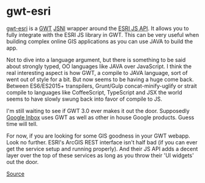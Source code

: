 # gwt-esri

[gwt-esri](https://github.com/CSTARS/gwt-esri) is a [GWT](http://www.gwtproject.org/)
[JSNI](http://www.gwtproject.org/doc/latest/DevGuideCodingBasicsJSNI.html) wrapper
around the [ESRI JS API](https://developers.arcgis.com/javascript/).  It allows
you to fully integrate with the ESRI JS library in GWT.  This can be very useful
when building complex online GIS applications as you can use JAVA to build the app.

Not to dive into a language argument, but there is something to be
said about strongly typed, OO languages like JAVA over JavaScript.  I think the
real interesting aspect is how GWT, a compile to JAVA language, sort of went out
of style for a bit.  But now seems to be having a huge come back.  Between ES6/ES2015+
transpilers, Grunt/Gulp concat-minify-uglify or strait compile to languages like
CoffeeScript, TypeScript and JSX the world seems to have slowly swung back into favor
of compile to JS.

I'm still waiting to see if GWT 3.0 ever makes it out the door.  Supposedly
[Google Inbox](http://inbox.google.com) uses GWT as well as other in house Google
products. Guess time will tell.

For now, if you are looking for some GIS goodness in your GWT webapp.  Look no further.
ESRI's ArcGIS REST interface isn't half bad (if you can ever get the service
 setup and running properly).  And their JS API adds a decent layer over the top
 of these services as long as you throw their 'UI widgets' out the door.

[Source](https://github.com/CSTARS/gwt-esri)
